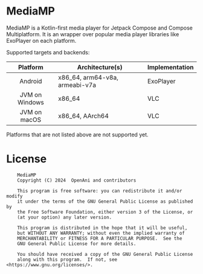 # MediaMP

MediaMP is a Kotlin-first media player for Jetpack Compose and Compose Multiplatform. It is an
wrapper over popular media player libraries like ExoPlayer on each platform.

Supported targets and backends:

|    Platform    | Architecture(s)                | Implementation |
|:--------------:|--------------------------------|----------------|
|    Android     | x86_64, arm64-v8a, armeabi-v7a | ExoPlayer      |
| JVM on Windows | x86_64                         | VLC            |
|  JVM on macOS  | x86_64, AArch64                | VLC            |

Platforms that are not listed above are not supported yet.

# License

```
    MediaMP
    Copyright (C) 2024  OpenAni and contributors

    This program is free software: you can redistribute it and/or modify
    it under the terms of the GNU General Public License as published by
    the Free Software Foundation, either version 3 of the License, or
    (at your option) any later version.

    This program is distributed in the hope that it will be useful,
    but WITHOUT ANY WARRANTY; without even the implied warranty of
    MERCHANTABILITY or FITNESS FOR A PARTICULAR PURPOSE.  See the
    GNU General Public License for more details.

    You should have received a copy of the GNU General Public License
    along with this program.  If not, see <https://www.gnu.org/licenses/>.
```
